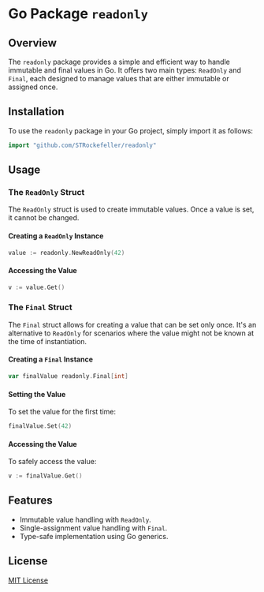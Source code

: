 # Go Package `readonly`

## Overview

The `readonly` package provides a simple and efficient way to handle immutable and final values in Go. It offers two main types: `ReadOnly` and `Final`, each designed to manage values that are either immutable or assigned once.

## Installation

To use the `readonly` package in your Go project, simply import it as follows:

```go
import "github.com/STRockefeller/readonly"
```

## Usage

### The `ReadOnly` Struct

The `ReadOnly` struct is used to create immutable values. Once a value is set, it cannot be changed.

#### Creating a `ReadOnly` Instance

```go
value := readonly.NewReadOnly(42)
```

#### Accessing the Value

```go
v := value.Get()
```

### The `Final` Struct

The `Final` struct allows for creating a value that can be set only once. It's an alternative to `ReadOnly` for scenarios where the value might not be known at the time of instantiation.

#### Creating a `Final` Instance

```go
var finalValue readonly.Final[int]
```

#### Setting the Value

To set the value for the first time:

```go
finalValue.Set(42)
```

#### Accessing the Value

To safely access the value:

```go
v := finalValue.Get()
```

## Features

- Immutable value handling with `ReadOnly`.
- Single-assignment value handling with `Final`.
- Type-safe implementation using Go generics.

## License

[MIT License](./LICENSE)
